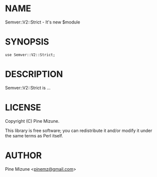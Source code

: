 # NAME

Semver::V2::Strict - It's new $module

# SYNOPSIS

    use Semver::V2::Strict;

# DESCRIPTION

Semver::V2::Strict is ...

# LICENSE

Copyright (C) Pine Mizune.

This library is free software; you can redistribute it and/or modify
it under the same terms as Perl itself.

# AUTHOR

Pine Mizune &lt;pinemz@gmail.com>
